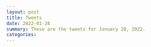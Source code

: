 ```yaml
---
layout: post
title: Tweets
date: 2022-01-28
summary: These are the tweets for January 28, 2022.
categories:
---
```


